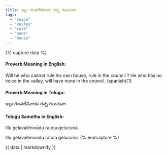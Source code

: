 ```yaml
---
title: ఇల్లు గెలవలేనివాడు రచ్చ గెలుచునా.
tags:
  - "voice"
  - "valley"
  - "rule"
  - "none"
  - "house"
---
```


{% capture data %}
#### Proverb Meaning in English:
Will he who cannot rule his own house, rule in the council ?
He who has no voice in the valley, will have none in the council. (spanish)[1]

#### Proverb Meaning in Telugu:
ఇల్లు గెలవలేనివాడు రచ్చ గెలుచునా.

#### Telugu Sametha in English:
Illu gelavalēnivāḍu racca gelucunā.

Illu gelavalenivadu racca gelucuna.
{% endcapture %}

{{ data | markdownify }}


